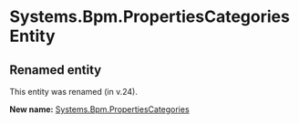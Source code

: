 # Systems.Bpm.PropertiesCategories Entity

## Renamed entity

This entity was renamed (in v.24).

**New name:** [Systems.Bpm.PropertiesCategories](Systems.Bpm.PropertiesCategories.md)
